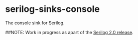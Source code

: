 # serilog-sinks-console
The console sink for Serilog.

##NOTE: Work in progress as apart of the [Serilog 2.0 release](https://github.com/serilog/serilog/issues?q=is%3Aissue+is%3Aopen+label%3Av2).
